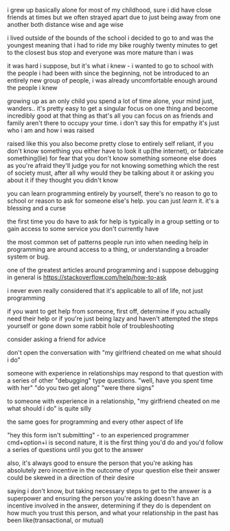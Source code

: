 i grew up basically alone for most of my childhood, sure i did have close friends at times but we often strayed apart due to just being away from one another both distance wise and age wise

i lived outside of the bounds of the school i decided to go to and was the youngest meaning that i had to ride my bike roughly twenty minutes to get to the closest bus stop and everyone was more mature than i was

it was hard i suppose, but it's what i knew - i wanted to go to school with the people i had been with since the beginning, not be introduced to an entirely new group of people, i was already uncomfortable enough around the people i knew

growing up as an only child you spend a lot of time alone, your mind just, wanders.. it's pretty easy to get a singular focus on one thing and become incredibly good at that thing as that's all you can focus on as friends and family aren't there to occupy your time. i don't say this for empathy it's just who i am and how i was raised

raised like this you also become pretty close to entirely self reliant, if you don't know something you either have to look it up(the internet), or fabricate something(lie) for fear that you don't know something someone else does as you're afraid they'll judge you for not knowing something which the rest of society must, after all why would they be talking about it or asking you about it if they thought you didn't know

you can learn programming entirely by yourself, there's no reason to go to school or reason to ask for someone else's help. you can just _learn_ it. it's a blessing and a curse

the first time you do have to ask for help is typically in a group setting or to gain access to some service you don't currently have

the most common set of patterns people run into when needing help in programming are around access to a thing, or understanding a broader system or bug.

one of the greatest articles around programming and i suppose debugging in general is https://stackoverflow.com/help/how-to-ask

i never even really considered that it's applicable to all of life, not just programming

if you want to get help from someone, first off, determine if you actually need their help or if you're just being lazy and haven't attempted the steps yourself or gone down some rabbit hole of troubleshooting

consider asking a friend for advice

don't open the conversation with "my girlfriend cheated on me what should i do"

someone with experience in relationships may respond to that question with a series of other "debugging" type questions. "well, have you spent time with her" "do you two get along" "were there signs"

to someone with experience in a relationship, "my girlfriend cheated on me what should i do" is quite silly

the same goes for programming and every other aspect of life

"hey this form isn't submitting" - to an experienced programmer cmd+option+i is second nature, it is the first thing you'd do and you'd follow a series of questions until you got to the answer

also, it's always good to ensure the person that you're asking has absolutely zero incentive in the outcome of your question else their answer could be skewed in a direction of their desire

saying i don't know, but taking necessary steps to get to the answer is a superpower and ensuring the person you're asking doesn't have an incentive involved in the answer, determining if they do is dependent on how much you trust this person, and what your relationship in the past has been like(transactional, or mutual)
